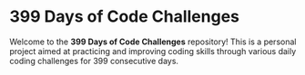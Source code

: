 # 399 Days of Code Challenges

Welcome to the **399 Days of Code Challenges** repository! This is a personal project aimed at practicing and improving coding skills through various daily coding challenges for 399 consecutive days.
